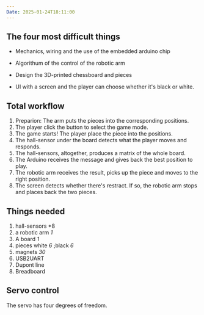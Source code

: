 ```yaml
---
Date: 2025-01-24T18:11:00
---
```

## The four most difficult things

- Mechanics, wiring and the use of the embedded arduino chip


- Algorithum of the control of the robotic arm


- Design the 3D-printed chessboard and pieces


- UI with a screen and the player can choose whether it's black or white.


## Total workflow


1. Preparion: The arm puts the pieces into the corresponding positions.
2. The player click the button to select the game mode.
3. The game starts! The player place the piece into the positions.
4. The hall-sensor under the board detects what the player moves and responds.
5. The hall-sensors, altogether, produces a matrix of the whole board.
6. The Arduino receives the message and gives back the best position to play.
7. The robotic arm receives the result, picks up the piece and moves to the right position.
8. The screen detects whether there's restract. If so, the robotic arm stops and places back the two pieces.



## Things needed
1. hall-sensors *8
2. a robotic arm *1*
3. A board *1*
4. pieces white *6* ;black *6*
5. magnets *30*
6. USB2UART
7. Dupont line
8. Breadboard





## Servo control
The servo has four degrees of freedom.


